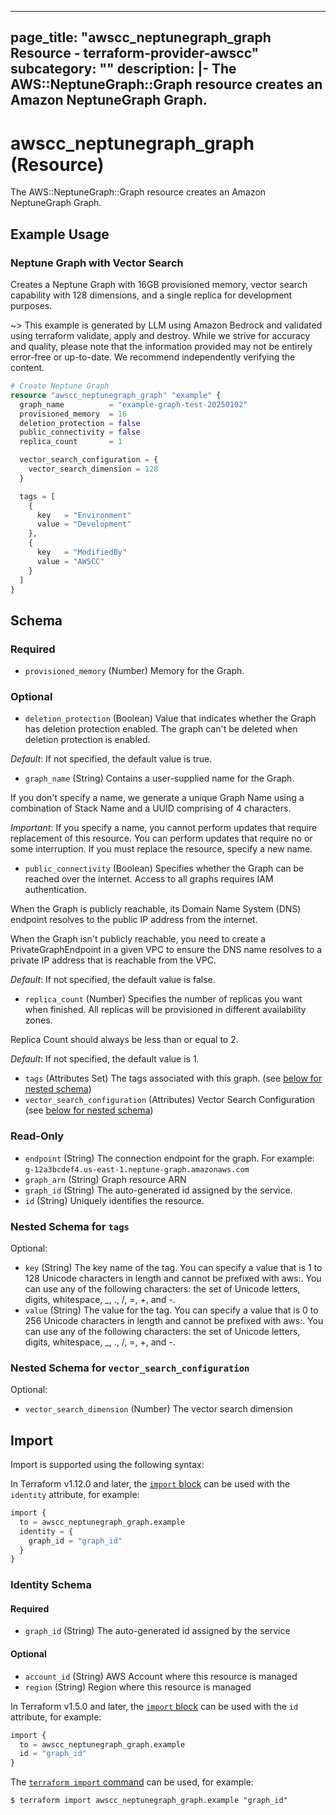 
---
page_title: "awscc_neptunegraph_graph Resource - terraform-provider-awscc"
subcategory: ""
description: |-
  The AWS::NeptuneGraph::Graph resource creates an Amazon NeptuneGraph Graph.
---

# awscc_neptunegraph_graph (Resource)

The AWS::NeptuneGraph::Graph resource creates an Amazon NeptuneGraph Graph.

## Example Usage

### Neptune Graph with Vector Search

Creates a Neptune Graph with 16GB provisioned memory, vector search capability with 128 dimensions, and a single replica for development purposes.

~> This example is generated by LLM using Amazon Bedrock and validated using terraform validate, apply and destroy. While we strive for accuracy and quality, please note that the information provided may not be entirely error-free or up-to-date. We recommend independently verifying the content.

```terraform
# Create Neptune Graph
resource "awscc_neptunegraph_graph" "example" {
  graph_name          = "example-graph-test-20250102"
  provisioned_memory  = 16
  deletion_protection = false
  public_connectivity = false
  replica_count       = 1

  vector_search_configuration = {
    vector_search_dimension = 128
  }

  tags = [
    {
      key   = "Environment"
      value = "Development"
    },
    {
      key   = "ModifiedBy"
      value = "AWSCC"
    }
  ]
}
```

<!-- schema generated by tfplugindocs -->
## Schema

### Required

- `provisioned_memory` (Number) Memory for the Graph.

### Optional

- `deletion_protection` (Boolean) Value that indicates whether the Graph has deletion protection enabled. The graph can't be deleted when deletion protection is enabled.

_Default_: If not specified, the default value is true.
- `graph_name` (String) Contains a user-supplied name for the Graph. 

If you don't specify a name, we generate a unique Graph Name using a combination of Stack Name and a UUID comprising of 4 characters.

_Important_: If you specify a name, you cannot perform updates that require replacement of this resource. You can perform updates that require no or some interruption. If you must replace the resource, specify a new name.
- `public_connectivity` (Boolean) Specifies whether the Graph can be reached over the internet. Access to all graphs requires IAM authentication.

When the Graph is publicly reachable, its Domain Name System (DNS) endpoint resolves to the public IP address from the internet.

When the Graph isn't publicly reachable, you need to create a PrivateGraphEndpoint in a given VPC to ensure the DNS name resolves to a private IP address that is reachable from the VPC.

_Default_: If not specified, the default value is false.
- `replica_count` (Number) Specifies the number of replicas you want when finished. All replicas will be provisioned in different availability zones.

Replica Count should always be less than or equal to 2.

_Default_: If not specified, the default value is 1.
- `tags` (Attributes Set) The tags associated with this graph. (see [below for nested schema](#nestedatt--tags))
- `vector_search_configuration` (Attributes) Vector Search Configuration (see [below for nested schema](#nestedatt--vector_search_configuration))

### Read-Only

- `endpoint` (String) The connection endpoint for the graph. For example: `g-12a3bcdef4.us-east-1.neptune-graph.amazonaws.com`
- `graph_arn` (String) Graph resource ARN
- `graph_id` (String) The auto-generated id assigned by the service.
- `id` (String) Uniquely identifies the resource.

<a id="nestedatt--tags"></a>
### Nested Schema for `tags`

Optional:

- `key` (String) The key name of the tag. You can specify a value that is 1 to 128 Unicode characters in length and cannot be prefixed with aws:. You can use any of the following characters: the set of Unicode letters, digits, whitespace, _, ., /, =, +, and -.
- `value` (String) The value for the tag. You can specify a value that is 0 to 256 Unicode characters in length and cannot be prefixed with aws:. You can use any of the following characters: the set of Unicode letters, digits, whitespace, _, ., /, =, +, and -.


<a id="nestedatt--vector_search_configuration"></a>
### Nested Schema for `vector_search_configuration`

Optional:

- `vector_search_dimension` (Number) The vector search dimension

## Import

Import is supported using the following syntax:

In Terraform v1.12.0 and later, the [`import` block](https://developer.hashicorp.com/terraform/language/import) can be used with the `identity` attribute, for example:

```terraform
import {
  to = awscc_neptunegraph_graph.example
  identity = {
    graph_id = "graph_id"
  }
}
```

<!-- schema generated by tfplugindocs -->
### Identity Schema

#### Required

- `graph_id` (String) The auto-generated id assigned by the service

#### Optional

- `account_id` (String) AWS Account where this resource is managed
- `region` (String) Region where this resource is managed

In Terraform v1.5.0 and later, the [`import` block](https://developer.hashicorp.com/terraform/language/import) can be used with the `id` attribute, for example:

```terraform
import {
  to = awscc_neptunegraph_graph.example
  id = "graph_id"
}
```

The [`terraform import` command](https://developer.hashicorp.com/terraform/cli/commands/import) can be used, for example:

```shell
$ terraform import awscc_neptunegraph_graph.example "graph_id"
```
